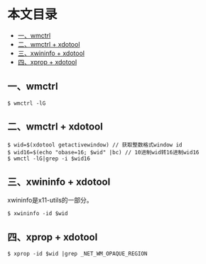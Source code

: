 本文目录
=================

   * [一、wmctrl](#一wmctrl)
   * [二、wmctrl + xdotool](#二wmctrl--xdotool)
   * [三、xwininfo + xdotool](#三xwininfo--xdotool)
   * [四、xprop + xdotool](#四xprop--xdotool)
 
## 一、wmctrl
```
$ wmctrl -lG
```

## 二、wmctrl + xdotool
```
$ wid=$(xdotool getactivewindow) // 获取整数格式window id
$ wid16=$(echo "obase=16; $wid" |bc) // 10进制wid转16进制wid16
$ wmctl -lG|grep -i $wid16
```

## 三、xwininfo + xdotool
xwininfo是x11-utils的一部分。
```
$ xwininfo -id $wid
```

## 四、xprop + xdotool
```
$ xprop -id $wid |grep _NET_WM_OPAQUE_REGION
```

